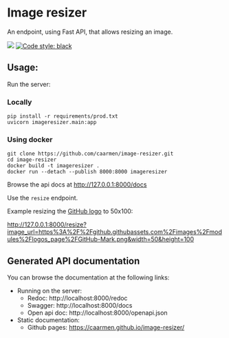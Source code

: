 # Image resizer

An endpoint, using Fast API, that allows resizing an image.

[<img src="https://img.shields.io/badge/license-MIT-lightgrey.svg?maxAge=2592000">](https://github.com/caarmen/image-resizer/blob/main/LICENSE.txt)
[![Code style: black](https://img.shields.io/badge/code%20style-black-000000.svg)](https://github.com/psf/black)

## Usage:

Run the server:

### Locally
```commandline
pip install -r requirements/prod.txt
uvicorn imageresizer.main:app
```

### Using docker
```commandline
git clone https://github.com/caarmen/image-resizer.git
cd image-resizer
docker build -t imageresizer .
docker run --detach --publish 8000:8000 imageresizer
```

Browse the api docs at http://127.0.0.1:8000/docs

Use the `resize` endpoint.

Example resizing the [GitHub logo](https://github.githubassets.com/images/modules/logos_page/GitHub-Mark.png) to 50x100:

http://127.0.0.1:8000/resize?image_url=https%3A%2F%2Fgithub.githubassets.com%2Fimages%2Fmodules%2Flogos_page%2FGitHub-Mark.png&width=50&height=100


## Generated API documentation
You can browse the documentation at the following links:

* Running on the server:
  - Redoc: http://localhost:8000/redoc
  - Swagger: http://localhost:8000/docs
  - Open api doc: http://localhost:8000/openapi.json
* Static documentation:
  - Github pages: https://caarmen.github.io/image-resizer/
